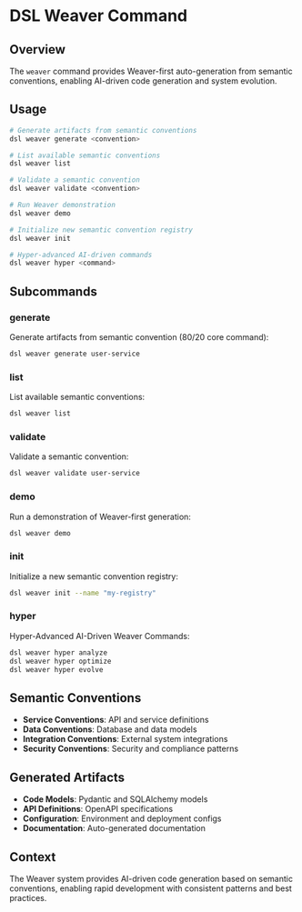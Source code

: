 # DSL Weaver Command

## Overview
The `weaver` command provides Weaver-first auto-generation from semantic conventions, enabling AI-driven code generation and system evolution.

## Usage
```bash
# Generate artifacts from semantic conventions
dsl weaver generate <convention>

# List available semantic conventions
dsl weaver list

# Validate a semantic convention
dsl weaver validate <convention>

# Run Weaver demonstration
dsl weaver demo

# Initialize new semantic convention registry
dsl weaver init

# Hyper-advanced AI-driven commands
dsl weaver hyper <command>
```

## Subcommands

### generate
Generate artifacts from semantic convention (80/20 core command):
```bash
dsl weaver generate user-service
```

### list
List available semantic conventions:
```bash
dsl weaver list
```

### validate
Validate a semantic convention:
```bash
dsl weaver validate user-service
```

### demo
Run a demonstration of Weaver-first generation:
```bash
dsl weaver demo
```

### init
Initialize a new semantic convention registry:
```bash
dsl weaver init --name "my-registry"
```

### hyper
Hyper-Advanced AI-Driven Weaver Commands:
```bash
dsl weaver hyper analyze
dsl weaver hyper optimize
dsl weaver hyper evolve
```

## Semantic Conventions
- **Service Conventions**: API and service definitions
- **Data Conventions**: Database and data models
- **Integration Conventions**: External system integrations
- **Security Conventions**: Security and compliance patterns

## Generated Artifacts
- **Code Models**: Pydantic and SQLAlchemy models
- **API Definitions**: OpenAPI specifications
- **Configuration**: Environment and deployment configs
- **Documentation**: Auto-generated documentation

## Context
The Weaver system provides AI-driven code generation based on semantic conventions, enabling rapid development with consistent patterns and best practices. 